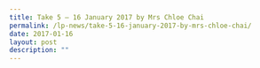 ```yaml
---
title: Take 5 – 16 January 2017 by Mrs Chloe Chai
permalink: /lp-news/take-5-16-january-2017-by-mrs-chloe-chai/
date: 2017-01-16
layout: post
description: ""
---
```

